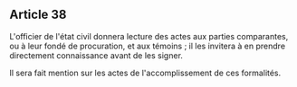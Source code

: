Article 38
----
L'officier de l'état civil donnera lecture des actes aux parties comparantes, ou
à leur fondé de procuration, et aux témoins ; il les invitera à en prendre
directement connaissance avant de les signer.

Il sera fait mention sur les actes de l'accomplissement de ces formalités.
